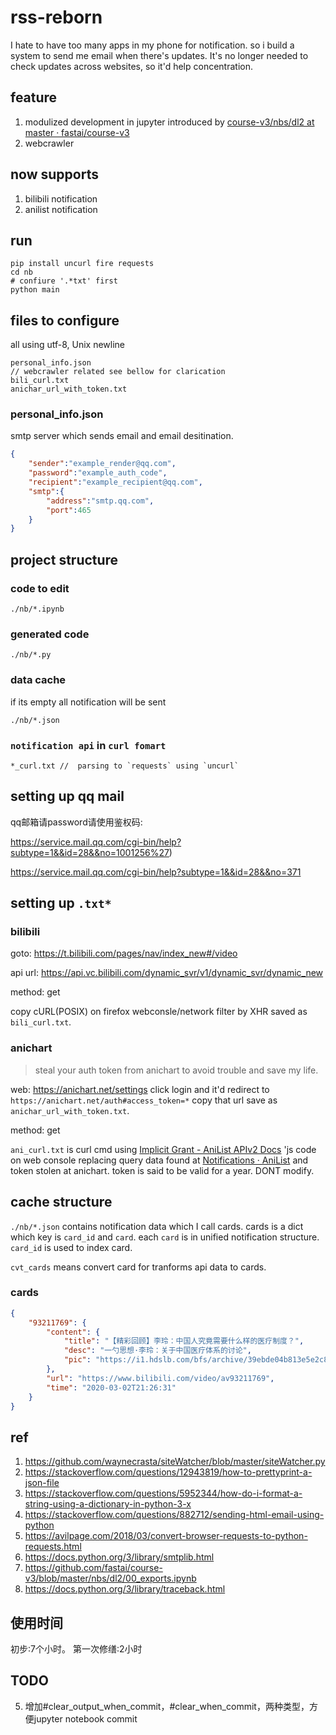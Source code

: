 # rss-reborn

I hate to have too many apps in my phone for notification. so i build a system to send me email when there's updates. It's no longer needed to check updates across websites, so it'd help concentration. 

## feature

1. modulized development in jupyter introduced by [course-v3/nbs/dl2 at master · fastai/course-v3](https://github.com/fastai/course-v3/tree/master/nbs/dl2)
2. webcrawler

## now supports

1. bilibili notification
2. anilist notification

## run

```
pip install uncurl fire requests
cd nb
# confiure '.*txt' first
python main
```

## files to configure

all using utf-8, Unix newline
```
personal_info.json 
// webcrawler related see bellow for clarication
bili_curl.txt 
anichar_url_with_token.txt
```

### personal_info.json

smtp server which sends email and email desitination.

```json
{
    "sender":"example_render@qq.com",
    "password":"example_auth_code",
    "recipient":"example_recipient@qq.com",
    "smtp":{
        "address":"smtp.qq.com",
        "port":465
    }
}
```



## project structure

### code to edit

`./nb/*.ipynb`

### generated code

`./nb/*.py`

### data cache

if its empty all notification will be sent

`./nb/*.json`

### `notification api` in `curl fomart`
```
*_curl.txt //  parsing to `requests` using `uncurl`
```


## setting up qq mail

qq邮箱请password请使用鉴权码:

https://service.mail.qq.com/cgi-bin/help?subtype=1&&id=28&&no=1001256%27)

https://service.mail.qq.com/cgi-bin/help?subtype=1&&id=28&&no=371



## setting up `.txt*`


### bilibili

goto: https://t.bilibili.com/pages/nav/index_new#/video

api url: https://api.vc.bilibili.com/dynamic_svr/v1/dynamic_svr/dynamic_new

method: get

copy cURL(POSIX) on firefox webconsle/network filter by XHR saved as `bili_curl.txt`.

### anichart

> steal your auth token from anichart to avoid trouble and save my life.

web: https://anichart.net/settings click login and it'd redirect to` https://anichart.net/auth#access_token=*` copy that url save as `anichar_url_with_token.txt`.

method: get

`ani_curl.txt` is curl cmd using [Implicit Grant - AniList APIv2 Docs](https://anilist.gitbook.io/anilist-apiv2-docs/overview/oauth/implicit-grant#making-authenticated-requests) 'js code on web console replacing query data found at [Notifications · AniList](https://anilist.co/notifications) and token stolen at anichart. token is said to be valid for a year. DONT modify.

## cache structure

`./nb/*.json` contains notification data which I call cards. cards is a dict which key is `card_id` and `card`. each `card` is in unified notification structure. `card_id` is used to index card.

`cvt_cards` means convert card for tranforms api data to cards.

### cards

```json
{
    "93211769": {
        "content": {
            "title": "【精彩回顾】李玲：中国人究竟需要什么样的医疗制度？",
            "desc": "一勺思想·李玲：关于中国医疗体系的讨论",
            "pic": "https://i1.hdslb.com/bfs/archive/39ebde04b813e5e2c804749938495b265860526d.jpg@64w_36h_1c.jpg"
        },
        "url": "https://www.bilibili.com/video/av93211769",
        "time": "2020-03-02T21:26:31"
    }
}
```


## ref

1. https://github.com/waynecrasta/siteWatcher/blob/master/siteWatcher.py
2. https://stackoverflow.com/questions/12943819/how-to-prettyprint-a-json-file
3. https://stackoverflow.com/questions/5952344/how-do-i-format-a-string-using-a-dictionary-in-python-3-x
4. https://stackoverflow.com/questions/882712/sending-html-email-using-python
5. https://avilpage.com/2018/03/convert-browser-requests-to-python-requests.html
6. https://docs.python.org/3/library/smtplib.html
7. https://github.com/fastai/course-v3/blob/master/nbs/dl2/00_exports.ipynb
8. https://docs.python.org/3/library/traceback.html


## 使用时间

初步:7个小时。
第一次修缮:2小时

## TODO

5. 增加#clear_output_when_commit，#clear_when_commit，两种类型，方便jupyter notebook commit

